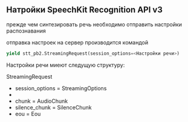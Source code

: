 ## Натройки SpeechKit Recognition API v3
прежде чем синтезировать речь необходимо отправить настройки распознавания

отправка настроек на сервер производится командой 
```python 
yield stt_pb2.StreamingRequest(session_options=<Настройки речи>)
```
Настройки речи миеют следущую структуру:

StreamingRequest
- session_options = StreamingOptions
- 
- chunk = AudioChunk
- silence_chunk = SilenceChunk
- eou = Eou